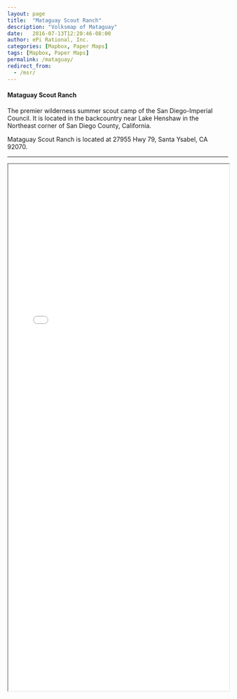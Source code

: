 ```yaml
---
layout: page
title:  "Mataguay Scout Ranch"
description: "Volksmap of Mataguay"
date:   2016-07-13T12:20:46-08:00
author: ePi Rational, Inc.
categories: [Mapbox, Paper Maps]
tags: [Mapbox, Paper Maps]
permalink: /mataguay/
redirect_from:
  - /msr/
---
```


#### Mataguay Scout Ranch

The premier wilderness summer scout camp of the San Diego-Imperial Council. It is located in the backcountry near Lake Henshaw in the Northeast corner of San Diego County, California.

Mataguay Scout Ranch is located at 27955 Hwy 79, Santa Ysabel, CA 92070.

-----

<iframe allowfullscreen="true" width = "100%" height = "1200" src="/Volksmaps/mataguay/">
  <p>Your browser does not support iframes.</p>
</iframe>


[tsg]:  http://www.timestampgenerator.com
